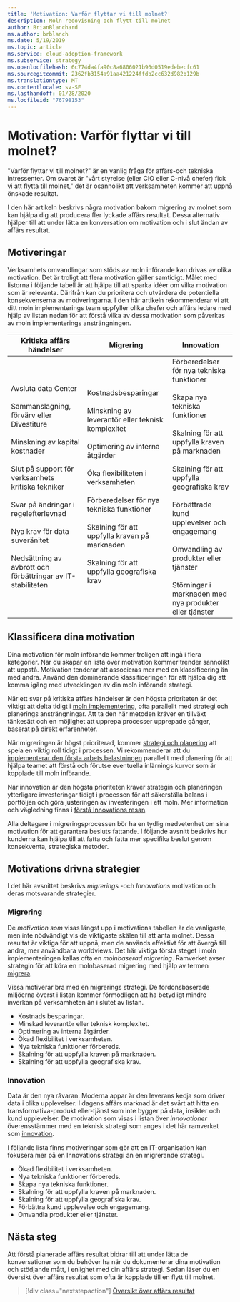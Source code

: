 ```yaml
---
title: 'Motivation: Varför flyttar vi till molnet?'
description: Moln redovisning och flytt till molnet
author: BrianBlanchard
ms.author: brblanch
ms.date: 5/19/2019
ms.topic: article
ms.service: cloud-adoption-framework
ms.subservice: strategy
ms.openlocfilehash: 6c774da4fa90c8a6806021b96d0519edebecfc61
ms.sourcegitcommit: 2362fb3154a91aa421224ffdb2cc632d982b129b
ms.translationtype: MT
ms.contentlocale: sv-SE
ms.lasthandoff: 01/28/2020
ms.locfileid: "76798153"
---
```

<!-- markdownlint-disable MD026 -->

# <a name="motivations-why-are-we-moving-to-the-cloud"></a>Motivation: Varför flyttar vi till molnet?

"Varför flyttar vi till molnet?" är en vanlig fråga för affärs-och tekniska intressenter. Om svaret är "vårt styrelse (eller CIO eller C-nivå chefer) fick vi att flytta till molnet," det är osannolikt att verksamheten kommer att uppnå önskade resultat.

I den här artikeln beskrivs några motivation bakom migrering av molnet som kan hjälpa dig att producera fler lyckade affärs resultat. Dessa alternativ hjälper till att under lätta en konversation om motivation och i slut ändan av affärs resultat.

## <a name="motivations"></a>Motiveringar

Verksamhets omvandlingar som stöds av moln införande kan drivas av olika motivation. Det är troligt att flera motivation gäller samtidigt. Målet med listorna i följande tabell är att hjälpa till att sparka idéer om vilka motivation som är relevanta. Därifrån kan du prioritera och utvärdera de potentiella konsekvenserna av motiveringarna. I den här artikeln rekommenderar vi att ditt moln implementerings team uppfyller olika chefer och affärs ledare med hjälp av listan nedan för att förstå vilka av dessa motivation som påverkas av moln implementerings ansträngningen.

<!-- markdownlint-disable MD033 -->

| Kritiska affärs händelser | Migrering | Innovation |
|---|---|---|
| Avsluta data Center<br/><br/>Sammanslagning, förvärv eller Divestiture<br/><br/>Minskning av kapital kostnader<br/><br/>Slut på support för verksamhets kritiska tekniker<br/><br/>Svar på ändringar i regelefterlevnad<br/><br/>Nya krav för data suveränitet<br/><br/>Nedsättning av avbrott och förbättringar av IT-stabiliteten | Kostnadsbesparingar<br/><br/>Minskning av leverantör eller teknisk komplexitet<br/><br/>Optimering av interna åtgärder<br/><br/>Öka flexibiliteten i verksamheten<br/><br/>Förberedelser för nya tekniska funktioner<br/><br/>Skalning för att uppfylla kraven på marknaden<br/><br/>Skalning för att uppfylla geografiska krav | Förberedelser för nya tekniska funktioner<br/><br/>Skapa nya tekniska funktioner<br/><br/>Skalning för att uppfylla kraven på marknaden<br/><br/>Skalning för att uppfylla geografiska krav<br/><br/>Förbättrade kund upplevelser och engagemang<br/><br/>Omvandling av produkter eller tjänster<br/><br/>Störningar i marknaden med nya produkter eller tjänster |

## <a name="classify-your-motivations"></a>Klassificera dina motivation

Dina motivation för moln införande kommer troligen att ingå i flera kategorier. När du skapar en lista över motivation kommer trender sannolikt att uppstå. Motivation tenderar att associeras mer med en klassificering än med andra. Använd den dominerande klassificeringen för att hjälpa dig att komma igång med utvecklingen av din moln införande strategi.

När ett svar på kritiska affärs händelser är den högsta prioriteten är det viktigt att delta tidigt i [moln implementering](../getting-started/migrate.md#cloud-implementation), ofta parallellt med strategi och planerings ansträngningar. Att ta den här metoden kräver en tillväxt tänkesätt och en möjlighet att upprepa processer upprepade gånger, baserat på direkt erfarenheter.

När migreringen är högst prioriterad, kommer [strategi och planering](../getting-started/migrate.md#cloud-strategy-and-planning) att spela en viktig roll tidigt i processen. Vi rekommenderar att du [implementerar den första arbets belastningen](../getting-started/migrate.md#cloud-implementation) parallellt med planering för att hjälpa teamet att förstå och förutse eventuella inlärnings kurvor som är kopplade till moln införande.

När innovation är den högsta prioriteten kräver strategin och planeringen ytterligare investeringar tidigt i processen för att säkerställa balans i portföljen och göra justeringen av investeringen i ett moln. Mer information och vägledning finns i [förstå Innovations resan](../getting-started/innovate.md).

Alla deltagare i migreringsprocessen bör ha en tydlig medvetenhet om sina motivation för att garantera besluts fattande. I följande avsnitt beskrivs hur kunderna kan hjälpa till att fatta och fatta mer specifika beslut genom konsekventa, strategiska metoder.

## <a name="motivation-driven-strategies"></a>Motivations drivna strategier

I det här avsnittet beskrivs *migrerings* -och *Innovations* motivation och deras motsvarande strategier.

### <a name="migration"></a>Migrering

De *motivation som* visas längst upp i motivations tabellen är de vanligaste, men inte nödvändigt vis de viktigaste skälen till att anta molnet. Dessa resultat är viktiga för att uppnå, men de används effektivt för att övergå till andra, mer användbara worldviews. Det här viktiga första steget i moln implementeringen kallas ofta en *molnbaserad migrering*. Ramverket avser strategin för att köra en molnbaserad migrering med hjälp av termen [migrera](../getting-started/migrate.md).

Vissa motiverar bra med en migrerings strategi. De fordonsbaserade miljöerna överst i listan kommer förmodligen att ha betydligt mindre inverkan på verksamheten än i slutet av listan.

- Kostnads besparingar.
- Minskad leverantör eller teknisk komplexitet.
- Optimering av interna åtgärder.
- Ökad flexibilitet i verksamheten.
- Nya tekniska funktioner förbereds.
- Skalning för att uppfylla kraven på marknaden.
- Skalning för att uppfylla geografiska krav.

### <a name="innovation"></a>Innovation

Data är den nya råvaran. Moderna appar är den leverans kedja som driver data i olika upplevelser. I dagens affärs marknad är det svårt att hitta en transformativa-produkt eller-tjänst som inte bygger på data, insikter och kund upplevelser. De motivation som visas i listan över *innovationer* överensstämmer med en teknisk strategi som anges i det här ramverket som [innovation](../getting-started/innovate.md).

I följande lista finns motiveringar som gör att en IT-organisation kan fokusera mer på en Innovations strategi än en migrerande strategi.

- Ökad flexibilitet i verksamheten.
- Nya tekniska funktioner förbereds.
- Skapa nya tekniska funktioner.
- Skalning för att uppfylla kraven på marknaden.
- Skalning för att uppfylla geografiska krav.
- Förbättra kund upplevelse och engagemang.
- Omvandla produkter eller tjänster.

## <a name="next-steps"></a>Nästa steg

Att förstå planerade affärs resultat bidrar till att under lätta de konversationer som du behöver ha när du dokumenterar dina motivation och stödjande mått, i enlighet med din affärs strategi. Sedan läser du en översikt över affärs resultat som ofta är kopplade till en flytt till molnet.

> [!div class="nextstepaction"]
> [Översikt över affärs resultat](./business-outcomes/index.md)
